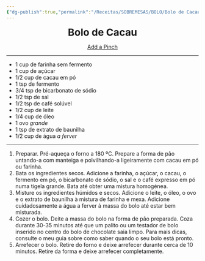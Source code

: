 ```yaml
---
{"dg-publish":true,"permalink":"/Receitas/SOBREMESAS/BOLO/Bolo de Cacau/"}
---
```


<div style="text-align: center;"> <span style="font-size: 26px;"><b>Bolo de Cacau</b></span> </div>

<span class="center"> <center> [Add a Pinch](https://addapinch.com/the-best-chocolate-loaf-cake-recipe/) </center></span>

---
- 1 cup de farinha sem fermento
- 1 cup de açúcar
- 1/2 cup de cacau em pó
- 1 tsp de fermento
- 3/4 tsp de bicarbonato de sódio
- 1/2 tsp de sal
- 1/2 tsp de café solúvel
- 1/2 cup de leite
- 1/4 cup de óleo
- 1 ovo *grande*
- 1 tsp de extrato de baunilha
- 1/2 cup de água *a ferver*
---
1. Preparar. Pré-aqueça o forno a 180 ºC. Prepare a forma de pão untando-a com manteiga e polvilhando-a ligeiramente com cacau em pó ou farinha.
2. Bata os ingredientes secos. Adicione a farinha, o açúcar, o cacau, o fermento em pó, o bicarbonato de sódio, o sal e o café expresso em pó numa tigela grande. Bata até obter uma mistura homogénea.
3. Misture os ingredientes húmidos e secos. Adicione o leite, o óleo, o ovo e o extrato de baunilha à mistura de farinha e mexa. Adicione cuidadosamente a água a ferver à massa do bolo até estar bem misturada.
4. Cozer o bolo. Deite a massa do bolo na forma de pão preparada. Coza durante 30-35 minutos até que um palito ou um testador de bolo inserido no centro do bolo de chocolate saia limpo. Para mais dicas, consulte o meu guia sobre como saber quando o seu bolo está pronto.
5. Arrefecer o bolo. Retire do forno e deixe arrefecer durante cerca de 10 minutos. Retire da forma e deixe arrefecer completamente.